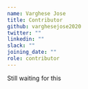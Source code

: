 ```yaml
---
name: Varghese Jose
title: Contributor
github: varghesejose2020
twitter: ""
linkedin: ""
slack: ""
joining_date: ""
role: contributor
---
```


Still waiting for this
